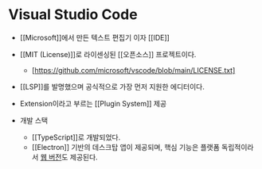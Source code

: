 # Visual Studio Code

- [[Microsoft]]에서 만든 텍스트 편집기 이자 [[IDE]]

- [[MIT (License)]]로 라이센싱된 [[오픈소스]] 프로젝트이다.
  - [https://github.com/microsoft/vscode/blob/main/LICENSE.txt]

- [[LSP]]를 발명했으며 공식적으로 가장 먼저 지원한 에디터이다.

- Extension이라고 부르는 [[Plugin System]] 제공

- 개발 스택
  - [[TypeScript]]로 개발되었다.
  - [[Electron]] 기반의 데스크탑 앱이 제공되며, 핵심 기능은 플랫폼 독립적이라서 [웹 버전](https://vscode.dev)도 제공된다.
